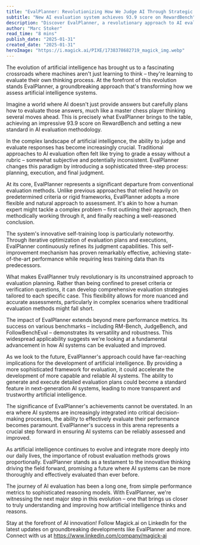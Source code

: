 ```yaml
---
title: "EvalPlanner: Revolutionizing How We Judge AI Through Strategic Thinking"
subtitle: "New AI evaluation system achieves 93.9 score on RewardBench"
description: "Discover EvalPlanner, a revolutionary approach to AI evaluation that achieves a 93.9 score on RewardBench. This groundbreaking system introduces a three-step process for assessing AI systems, combining planning, execution, and final judgment in a way that mirrors human expert thinking."
author: "Marc Stoker"
read_time: "8 mins"
publish_date: "2025-01-31"
created_date: "2025-01-31"
heroImage: "https://i.magick.ai/PIXE/1738378682719_magick_img.webp"
---
```


The evolution of artificial intelligence has brought us to a fascinating crossroads where machines aren't just learning to think – they're learning to evaluate their own thinking process. At the forefront of this revolution stands EvalPlanner, a groundbreaking approach that's transforming how we assess artificial intelligence systems.

Imagine a world where AI doesn't just provide answers but carefully plans how to evaluate those answers, much like a master chess player thinking several moves ahead. This is precisely what EvalPlanner brings to the table, achieving an impressive 93.9 score on RewardBench and setting a new standard in AI evaluation methodology.

In the complex landscape of artificial intelligence, the ability to judge and evaluate responses has become increasingly crucial. Traditional approaches to AI evaluation often felt like trying to grade a essay without a rubric – somewhat subjective and potentially inconsistent. EvalPlanner changes this paradigm by introducing a sophisticated three-step process: planning, execution, and final judgment.

At its core, EvalPlanner represents a significant departure from conventional evaluation methods. Unlike previous approaches that relied heavily on predetermined criteria or rigid frameworks, EvalPlanner adopts a more flexible and natural approach to assessment. It's akin to how a human expert might tackle a complex problem – first outlining their approach, then methodically working through it, and finally reaching a well-reasoned conclusion.

The system's innovative self-training loop is particularly noteworthy. Through iterative optimization of evaluation plans and executions, EvalPlanner continuously refines its judgment capabilities. This self-improvement mechanism has proven remarkably effective, achieving state-of-the-art performance while requiring less training data than its predecessors.

What makes EvalPlanner truly revolutionary is its unconstrained approach to evaluation planning. Rather than being confined to preset criteria or verification questions, it can develop comprehensive evaluation strategies tailored to each specific case. This flexibility allows for more nuanced and accurate assessments, particularly in complex scenarios where traditional evaluation methods might fall short.

The impact of EvalPlanner extends beyond mere performance metrics. Its success on various benchmarks – including RM-Bench, JudgeBench, and FollowBenchEval – demonstrates its versatility and robustness. This widespread applicability suggests we're looking at a fundamental advancement in how AI systems can be evaluated and improved.

As we look to the future, EvalPlanner's approach could have far-reaching implications for the development of artificial intelligence. By providing a more sophisticated framework for evaluation, it could accelerate the development of more capable and reliable AI systems. The ability to generate and execute detailed evaluation plans could become a standard feature in next-generation AI systems, leading to more transparent and trustworthy artificial intelligence.

The significance of EvalPlanner's achievements cannot be overstated. In an era where AI systems are increasingly integrated into critical decision-making processes, the ability to effectively evaluate their performance becomes paramount. EvalPlanner's success in this arena represents a crucial step forward in ensuring AI systems can be reliably assessed and improved.

As artificial intelligence continues to evolve and integrate more deeply into our daily lives, the importance of robust evaluation methods grows proportionally. EvalPlanner stands as a testament to the innovative thinking driving the field forward, promising a future where AI systems can be more thoroughly and effectively evaluated than ever before.

The journey of AI evaluation has been a long one, from simple performance metrics to sophisticated reasoning models. With EvalPlanner, we're witnessing the next major step in this evolution – one that brings us closer to truly understanding and improving how artificial intelligence thinks and reasons.

Stay at the forefront of AI innovation! Follow Magick.ai on LinkedIn for the latest updates on groundbreaking developments like EvalPlanner and more. Connect with us at https://www.linkedin.com/company/magick-ai
